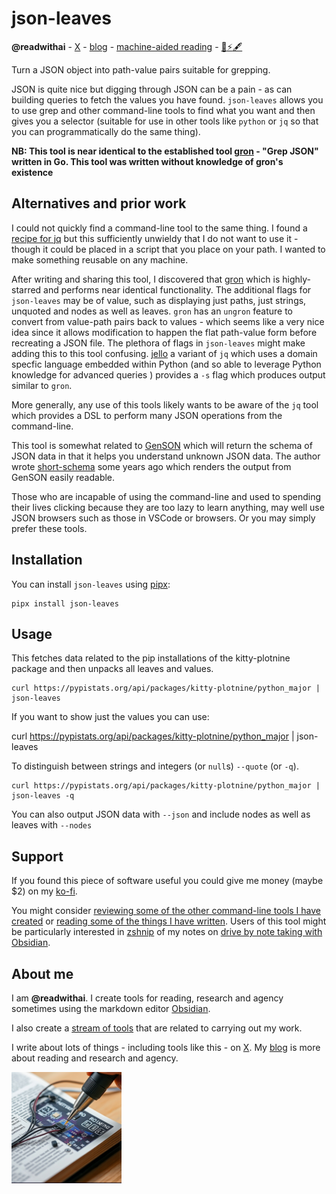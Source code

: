 # json-leaves
**@readwithai** - [X](https://x.com/readwithai) - [blog](https://readwithai.substack.com/) - [machine-aided reading](https://www.reddit.com/r/machineAidedReading/) - [📖](https://readwithai.substack.com/p/what-is-reading-broadly-defined
)[⚡️](https://readwithai.substack.com/s/technical-miscellany)[🖋️](https://readwithai.substack.com/p/note-taking-with-obsidian-much-of)

Turn a JSON object into path-value pairs suitable for grepping.

JSON is quite nice but digging through JSON can be a pain - as can building queries to fetch the values you have found. `json-leaves` allows you to use grep and other command-line tools to find what you want and then gives you a selector (suitable for use in other tools like `python` or `jq` so that you can programmatically do the same thing).

**NB: This tool is near identical to the established tool [gron](https://github.com/tomnomnom/gron) - "Grep JSON" written in Go. This tool was written without knowledge of gron's existence**

## Alternatives and prior work
I could not quickly find a command-line tool to the same thing. I found a [recipe  for jq](https://github.com/jqlang/jq/issues/78) but this sufficiently unwieldy that I do not want to use it - though it could be placed in a script that you place on your path. I wanted to make something reusable on any machine.

After writing and sharing this tool, I discovered that [gron](https://github.com/tomnomnom/gron) which is highly-starred and performs near identical functionality. The additional flags for `json-leaves` may be of value, such as displaying just paths, just strings, unquoted and nodes as well as leaves. `gron` has an `ungron` feature to convert from value-path pairs back to values - which seems like a very nice idea since it allows modification to happen the flat path-value form before recreating a JSON file. The plethora of flags in `json-leaves` might make adding this to this tool confusing. [jello](https://github.com/kellyjonbrazil/jello) a variant of `jq` which uses a domain specfic language embedded within Python (and so able to leverage Python knowledge for advanced queries ) provides a `-s` flag which produces output similar to `gron`.

More generally, any use of this tools likely wants to be aware of the `jq` tool which provides a DSL to perform many JSON operations from the command-line.

This tool is somewhat related to [GenSON](https://github.com/wolverdude/genson/) which will return the schema of JSON data in that it helps you understand unknown JSON data. The author wrote [short-schema](https://github.com/talwrii/short_schema?tab=readme-ov-file) some years ago which renders the output from GenSON easily readable.

Those who are incapable of using the command-line and used to spending their lives clicking because they are too lazy to learn anything, may well use JSON browsers such as those in VSCode or browsers. Or you may simply prefer these tools.

## Installation
You can install `json-leaves` using [pipx](https://github.com/pypa/pipx):
```
pipx install json-leaves
```

## Usage
This fetches data related to the pip installations of the kitty-plotnine package and then unpacks all leaves and values.
```
curl https://pypistats.org/api/packages/kitty-plotnine/python_major | json-leaves
```

If you want to show just the values you can use:

curl https://pypistats.org/api/packages/kitty-plotnine/python_major | json-leaves

To distinguish between strings and integers (or `null`s) `--quote` (or `-q`).
```
curl https://pypistats.org/api/packages/kitty-plotnine/python_major | json-leaves -q
```

You can also output JSON data with `--json` and include nodes as well as leaves with `--nodes`

## Support
If you found this piece of software useful you could give me money (maybe $2) on my [ko-fi](https://ko-fi.com/readwithai).

You might consider [reviewing some of the other command-line tools I have created](https://readwithai.substack.com/p/my-productivity-tools) or [reading some of the things I have written](https://readwithai.substack.com/). Users of this tool might be particularly interested in [zshnip](https://github.com/facetframer/zshnip) of my notes on [drive by note taking with Obsidian](https://readwithai.substack.com/p/drive-by-note-taking-in-obsidian).

## About me
I am **@readwithai**. I create tools for reading, research and agency sometimes using the markdown editor [Obsidian](https://readwithai.substack.com/p/what-exactly-is-obsidian).

I also create a [stream of tools](https://readwithai.substack.com/p/my-productivity-tools) that are related to carrying out my work.

I write about lots of things - including tools like this - on [X](https://x.com/readwithai).
My [blog](https://readwithai.substack.com/) is more about reading and research and agency.

![@readwithai logo](./logo.png)
